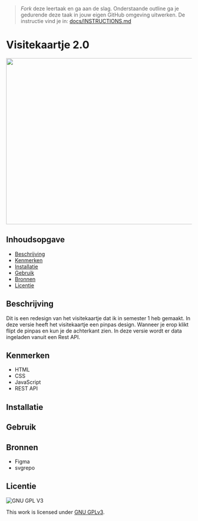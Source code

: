 > _Fork_ deze leertaak en ga aan de slag. Onderstaande outline ga je gedurende deze taak in jouw eigen GitHub omgeving uitwerken. De instructie vind je in: [docs/INSTRUCTIONS.md](docs/INSTRUCTIONS.md)

# Visitekaartje 2.0


<img src="https://user-images.githubusercontent.com/26089533/153296778-462fbea7-3fec-4fbf-86f9-76bf62e66e31.png" width="700" height="450"> 


## Inhoudsopgave

  * [Beschrijving](#beschrijving)
  * [Kenmerken](#kenmerken)
  * [Installatie](#installatie)
  * [Gebruik](#gebruik)
  * [Bronnen](#bronnen)
  * [Licentie](#licentie)

## Beschrijving
<!-- In de Beschrijving staat hoe je project er uit ziet, hoe het werkt en wat je er mee kan. -->
Dit is een redesign van het visitekaartje dat ik in semester 1 heb gemaakt. In deze versie heeft het visitekaartje een pinpas design. Wanneer je erop klikt flipt de pinpas en kun je de achterkant zien. In deze versie wordt er data ingeladen vanuit een Rest API.
<!-- Voeg een mooie poster visual toe 📸 -->
<!-- Voeg een link toe naar Github Pages 🌐-->

## Kenmerken
<!-- Bij Kenmerken staat welke technieken zijn gebruikt en hoe. Wat is de HTML structuur? Wat zijn de belangrijkste dingen in CSS? Wat is er met Javascript gedaan en hoe? Misschien heb je een framwork of library gebruikt? -->
* HTML
* CSS
* JavaScript
* REST API

## Installatie

## Gebruik

## Bronnen
* Figma
* svgrepo

## Licentie

![GNU GPL V3](https://www.gnu.org/graphics/gplv3-127x51.png)

This work is licensed under [GNU GPLv3](./LICENSE).
